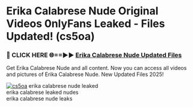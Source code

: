 # Erika Calabrese Nude Original Videos 0nlyFans Leaked - Files Updated! (cs5oa)

<h3>🔴 CLICK HERE 🌐==►► <a href="https://tinyurl.com/52m3yx9h" rel="nofollow">Erika Calabrese Nude Updated Files</a></h3>

Get Erika Calabrese Nude and all content. Now you can access all videos and pictures of Erika Calabrese Nude. New Updated Files 2025!

[![cs5oa](https://i.imgur.com/TnHtlc8.gif)](https://tinyurl.com/52m3yx9h)
erika calabrese nude leaked<br>
erika calabrese leaked nudes<br>
erika calabrese nude leaks